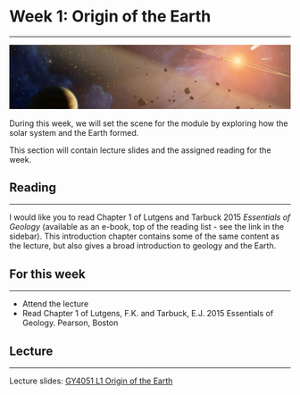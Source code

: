 # Week 1: Origin of the Earth
___
![Week 1 Cover image](./assets/images/ESS2.png)

During this week, we will set the scene for the module by exploring how the solar system and the Earth formed.

This section will contain lecture slides and the assigned reading for the week.

## Reading
___
I would like you to read Chapter 1 of Lutgens and Tarbuck 2015 *Essentials of Geology* (available as an e-book, top of the reading list - see the link in the sidebar). This introduction chapter contains some of the same content as the lecture, but also gives a broad introduction to geology and the Earth.

## For this week
___
 - Attend the lecture
 - Read Chapter 1 of Lutgens, F.K. and Tarbuck, E.J. 2015 Essentials of Geology. Pearson, Boston

## Lecture
___
Lecture slides: [GY4051 L1 Origin of the Earth](./assets/lectures/GY4051_L1_Origin_of_the_Earth.pdf)

